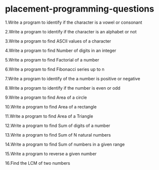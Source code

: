 # placement-programming-questions

1.Write a program to identify if the character is a vowel or consonant

2.Write a program to identify if the character is an alphabet or not

3.Write a program to find ASCII values of a character

4.Write a program to find Number of digits in an integer

5.Write a program to find Factorial of a number

6.Write a program to find Fibonacci series up to n

7.Write a program to identify of the a number is positive or negative

8.Write a program to identify if the number is even or odd

9.Write a program to find Area of a circle

10.Write a program to find Area of a rectangle

11.Write a program to find Area of a Triangle

12.Write a program to find Sum of digits of a number

13.Write a program to find Sum of N natural numbers

14.Write a program to find Sum of numbers in a given range

15.Write a program to reverse a given number

16.Find the LCM of two numbers
